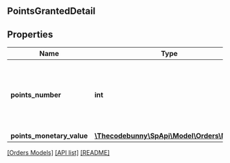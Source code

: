## PointsGrantedDetail

## Properties

Name | Type | Description | Notes
------------ | ------------- | ------------- | -------------
**points_number** | **int** | The number of Amazon Points granted with the purchase of an item. | [optional]
**points_monetary_value** | [**\Thecodebunny\SpApi\Model\Orders\Money**](Money.md) |  | [optional]

[[Orders Models]](../) [[API list]](../../Api) [[README]](../../../README.md)
